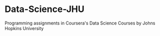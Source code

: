 # Data-Science-JHU
Programming assignments in Coursera's Data Science Courses by Johns Hopkins University
